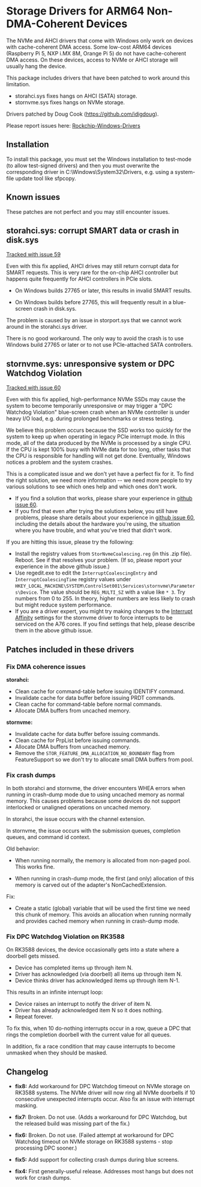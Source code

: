# Storage Drivers for ARM64 Non-DMA-Coherent Devices

The NVMe and AHCI drivers that come with Windows only work on devices with
cache-coherent DMA access. Some low-cost ARM64 devices (Raspberry Pi 5, NXP
i.MX 8M, Orange Pi 5) do not have cache-coherent DMA access. On these devices,
access to NVMe or AHCI storage will usually hang the device.

This package includes drivers that have been patched to work around this
limitation.

- storahci.sys fixes hangs on AHCI (SATA) storage.
- stornvme.sys fixes hangs on NVMe storage.

Drivers patched by Doug Cook (https://github.com/idigdoug).

Please report issues here:
[Rockchip-Windows-Drivers](https://github.com/worproject/Rockchip-Windows-Drivers/issues)

## Installation

To install this package, you must set the Windows installation to test-mode
(to allow test-signed drivers) and then you must overwrite the corresponding
driver in C:\Windows\System32\Drivers, e.g. using a system-file update tool
like sfpcopy.

## Known issues

These patches are not perfect and you may still encounter issues.

## storahci.sys: corrupt SMART data or crash in disk.sys

[Tracked with issue 59](https://github.com/worproject/Rockchip-Windows-Drivers/issues/59)

Even with this fix applied, AHCI drives may still return corrupt data for SMART
requests. This is very rare for the on-chip AHCI controller but happens quite
frequently for AHCI controllers in PCIe slots.

- On Windows builds 27765 or later, this results in invalid SMART results.

- On Windows builds before 27765, this will frequently result in a blue-screen
  crash in disk.sys.

The problem is caused by an issue in storport.sys that we cannot work around
in the storahci.sys driver.

There is no good workaround. The only way to avoid the crash is to use Windows
build 27765 or later or to not use PCIe-attached SATA controllers.

## stornvme.sys: unresponsive system or DPC Watchdog Violation

[Tracked with issue 60](https://github.com/worproject/Rockchip-Windows-Drivers/issues/60)

Even with this fix applied, high-performance NVMe SSDs may cause the system to
become temporarily unresponsive or may trigger a "DPC Watchdog Violation"
blue-screen crash when an NVMe controller is under heavy I/O load, e.g. during
prolonged benchmarks or stress testing.

We believe this problem occurs because the SSD works too quickly for the system
to keep up when operating in legacy PCIe interrupt mode. In this mode, all of the
data produced by the NVMe is processed by a single CPU. If the CPU is kept 100%
busy with NVMe data for too long, other tasks that the CPU is responsible for
handling will not get done. Eventually, Windows notices a problem and the system
crashes.

This is a complicated issue and we don't yet have a perfect fix for it. To find
the right solution, we need more information -- we need more people to try various
solutions to see which ones help and which ones don't work.

- If you find a solution that works, please share your experience in
  [github issue 60](https://github.com/worproject/Rockchip-Windows-Drivers/issues/60).
- If you find that even after trying the solutions below, you still have problems,
  please share details about your experience in
  [github issue 60](https://github.com/worproject/Rockchip-Windows-Drivers/issues/60),
  including the details about the hardware you're using, the situation where you
  have trouble, and what you've tried that didn't work.

If you are hitting this issue, please try the following:

- Install the registry values from `StorNvmeCoalescing.reg` (in this .zip file).
  Reboot. See if that resolves your problem. (If so, please report your experience
  in the above github issue.)
- Use regedit.exe to edit the `InterruptCoalescingEntry` and `InterruptCoalescingTime`
  registry values under `HKEY_LOCAL_MACHINE\SYSTEM\ControlSet001\Services\stornvme\Parameters\Device`.
  The value should be `REG_MULTI_SZ` with a value like `* 3`. Try numbers from 0 to 255.
  In theory, higher numbers are less likely to crash but might reduce system performance.
- If you are a driver expert, you might try making changes to the
  [Interrupt Affinity](https://learn.microsoft.com/en-us/windows-hardware/drivers/kernel/interrupt-affinity-and-priority)
  settings for the stornvme driver to force interrupts to be serviced on the A76 cores.
  If you find settings that help, please describe them in the above github issue.

## Patches included in these drivers

### Fix DMA coherence issues

**storahci:**

- Clean cache for command-table before issuing IDENTIFY command.
- Invalidate cache for data buffer before issuing PRDT commands.
- Clean cache for command-table before normal commands.
- Allocate DMA buffers from uncached memory.

**stornvme:**

- Invalidate cache for data buffer before issuing commands.
- Clean cache for PrpList before issuing commands.
- Allocate DMA buffers from uncached memory.
- Remove the `STOR_FEATURE_DMA_ALLOCATION_NO_BOUNDARY` flag from
  FeatureSupport so we don't try to allocate small DMA buffers from pool.

### Fix crash dumps

In both storahci and stornvme, the driver encounters WHEA errors when running
in crash-dump mode due to using uncached memory as normal memory. This causes
problems because some devices do not support interlocked or unaligned
operations on uncached memory.

In storahci, the issue occurs with the channel extension.

In stornvme, the issue occurs with the submission queues, completion queues,
and command id context.

Old behavior:

- When running normally, the memory is allocated from non-paged pool. This
  works fine.

- When running in crash-dump mode, the first (and only) allocation of this
  memory is carved out of the adapter's NonCachedExtension.

Fix:

- Create a static (global) variable that will be used the first time we need
  this chunk of memory. This avoids an allocation when running normally and
  provides cached memory when running in crash-dump mode.

### Fix DPC Watchdog Violation on RK3588

On RK3588 devices, the device occasionally gets into a state where a
doorbell gets missed.

- Device has completed items up through item N.
- Driver has acknowledged (via doorbell) all items up through item N.
- Device thinks driver has acknowledged items up through item N-1.

This results in an infinite interrupt loop:

- Device raises an interrupt to notify the driver of item N.
- Driver has already acknowledged item N so it does nothing.
- Repeat forever.

To fix this, when 10 do-nothing interrupts occur in a row, queue a DPC that
rings the completion doorbell with the current value for all queues.

In addition, fix a race condition that may cause interrupts to become
unmasked when they should be masked.

## Changelog

- **fix8:** Add workaround for DPC Watchdog timeout on NVMe storage on RK3588
  systems. The NVMe driver will now ring all NVMe doorbells if 10 consecutive
  unexpected interrupts occur. Also fix an issue with interrupt masking.

- **fix7:** Broken. Do not use. (Adds a workaround for DPC Watchdog, but the
  released build was missing part of the fix.)

- **fix6:** Broken. Do not use. (Failed attempt at workaround for DPC Watchdog
  timeout on NVMe storage on RK3588 systems - stop processing DPC sooner.)

- **fix5:** Add support for collecting crash dumps during blue screens.

- **fix4:** First generally-useful release. Addresses most hangs but does not
  work for crash dumps.

